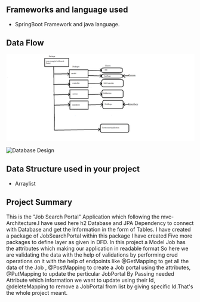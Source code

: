 ## Frameworks and language used 
* SpringBoot Framework and java language.
## Data Flow

![Data Flow](DFD.png)

![Database Design](Db1.jpg)
## Data Structure used in your project
* Arraylist
## Project Summary

This is the "Job Search Portal" Application which following the mvc-Architecture.I have used here h2 Database and JPA Dependency to connect with Database and get the Information in the form of Tables. I have created a package of JobSearchPortal within this package I have created Five more packages to define layer as given in DFD. In this project a Model Job has  the attributes which making our application in readable format So here we are validating the data with the help of validations by performing crud operations on it with the help of endpoints like @GetMapping to get all the data of the Job , @PostMapping to create a Job portal using the attributes,
@PutMapping to update the perticular JobPortal By Passing needed Attribute which information we want to update using their Id, @deleteMapping to remove a JobPortal from list by giving specific Id.That's the whole project meant. 

